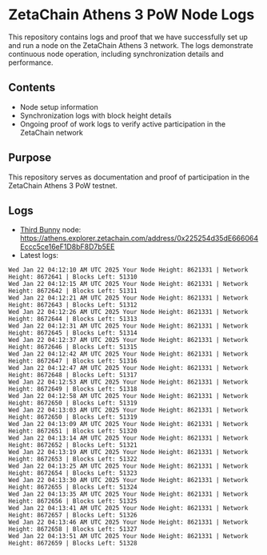 # ZetaChain Athens 3 PoW Node Logs
This repository contains logs and proof that we have successfully set up and run a node on the ZetaChain Athens 3 network. The logs demonstrate continuous node operation, including synchronization details and performance.

## Contents
- Node setup information
- Synchronization logs with block height details
- Ongoing proof of work logs to verify active participation in the ZetaChain network

## Purpose
This repository serves as documentation and proof of participation in the ZetaChain Athens 3 PoW testnet.

## Logs

- [Third Bunny](https://thirdbunny.xyz/) node: https://athens.explorer.zetachain.com/address/0x225254d35dE666064Eccc5ce16eF1D8bF8D7b5EE
- Latest logs:
```
Wed Jan 22 04:12:10 AM UTC 2025 Your Node Height: 8621331 | Network Height: 8672641 | Blocks Left: 51310
Wed Jan 22 04:12:15 AM UTC 2025 Your Node Height: 8621331 | Network Height: 8672642 | Blocks Left: 51311
Wed Jan 22 04:12:21 AM UTC 2025 Your Node Height: 8621331 | Network Height: 8672643 | Blocks Left: 51312
Wed Jan 22 04:12:26 AM UTC 2025 Your Node Height: 8621331 | Network Height: 8672644 | Blocks Left: 51313
Wed Jan 22 04:12:31 AM UTC 2025 Your Node Height: 8621331 | Network Height: 8672645 | Blocks Left: 51314
Wed Jan 22 04:12:37 AM UTC 2025 Your Node Height: 8621331 | Network Height: 8672646 | Blocks Left: 51315
Wed Jan 22 04:12:42 AM UTC 2025 Your Node Height: 8621331 | Network Height: 8672647 | Blocks Left: 51316
Wed Jan 22 04:12:47 AM UTC 2025 Your Node Height: 8621331 | Network Height: 8672648 | Blocks Left: 51317
Wed Jan 22 04:12:53 AM UTC 2025 Your Node Height: 8621331 | Network Height: 8672649 | Blocks Left: 51318
Wed Jan 22 04:12:58 AM UTC 2025 Your Node Height: 8621331 | Network Height: 8672650 | Blocks Left: 51319
Wed Jan 22 04:13:03 AM UTC 2025 Your Node Height: 8621331 | Network Height: 8672650 | Blocks Left: 51319
Wed Jan 22 04:13:09 AM UTC 2025 Your Node Height: 8621331 | Network Height: 8672651 | Blocks Left: 51320
Wed Jan 22 04:13:14 AM UTC 2025 Your Node Height: 8621331 | Network Height: 8672652 | Blocks Left: 51321
Wed Jan 22 04:13:19 AM UTC 2025 Your Node Height: 8621331 | Network Height: 8672653 | Blocks Left: 51322
Wed Jan 22 04:13:25 AM UTC 2025 Your Node Height: 8621331 | Network Height: 8672654 | Blocks Left: 51323
Wed Jan 22 04:13:30 AM UTC 2025 Your Node Height: 8621331 | Network Height: 8672655 | Blocks Left: 51324
Wed Jan 22 04:13:35 AM UTC 2025 Your Node Height: 8621331 | Network Height: 8672656 | Blocks Left: 51325
Wed Jan 22 04:13:41 AM UTC 2025 Your Node Height: 8621331 | Network Height: 8672657 | Blocks Left: 51326
Wed Jan 22 04:13:46 AM UTC 2025 Your Node Height: 8621331 | Network Height: 8672658 | Blocks Left: 51327
Wed Jan 22 04:13:51 AM UTC 2025 Your Node Height: 8621331 | Network Height: 8672659 | Blocks Left: 51328
```
